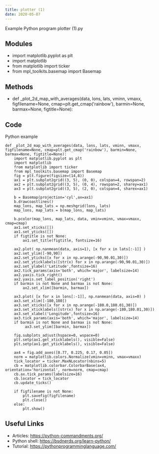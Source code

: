 ```yaml
---
title: plotter (1)
date: 2020-05-07
---
```

Example Python program plotter (1).py

## Modules

* import matplotlib.pyplot as plt
* import matplotlib
* from matplotlib import ticker
* from mpl_toolkits.basemap import Basemap

## Methods

* def _plot_2d_map_with_averages(data, lons, lats, vminn, vmaxx, figfilename=None, cmap=plt.get_cmap('rainbow'), barmin=None, barmax=None, figtitle=None):

## Code

Python example

    def _plot_2d_map_with_averages(data, lons, lats, vminn, vmaxx, figfilename=None, cmap=plt.get_cmap('rainbow'), barmin=None, barmax=None, figtitle=None):
        import matplotlib.pyplot as plt
        import matplotlib
        from matplotlib import ticker
        from mpl_toolkits.basemap import Basemap
        fig = plt.figure(figsize=(14,8))
        ax1 = plt.subplot2grid((3, 5), (0, 0), colspan=4, rowspan=2)
        ax2 = plt.subplot2grid((3, 5), (0, 4), rowspan=2, sharey=ax1)
        ax3 = plt.subplot2grid((3, 5), (2, 0), colspan=4, sharex=ax1)
    
        b = Basemap(projection='cyl',ax=ax1)
        b.drawcoastlines()
        map_lons, map_lats = np.meshgrid(lons, lats)
        map_lons, map_lats = b(map_lons, map_lats)
    
        b.pcolor(map_lons, map_lats, data, vmin=vminn, vmax=vmaxx, cmap=cmap)
        ax1.set_xticks([])
        ax1.set_yticks([])
        if figtitle is not None:
            ax1.set_title(figtitle, fontsize=16)
    
        ax2.plot( np.nanmean(data, axis=1), [x for x in lats[:-1]] )
        ax2.set_ylim([-90,90])
        ax2.set_yticks([x for x in np.arange(-90,90.01,30)])
        ax2.set_yticklabels([str(x) for x in np.arange(-90,90.01,30)])
        ax2.set_ylabel('Latitude',fontsize=16)
        ax2.tick_params(axis='both', which='major', labelsize=14)
        ax2.yaxis.tick_right()
        ax2.yaxis.set_label_position('right')
        if barmin is not None and barmax is not None:
            ax2.set_xlim([barmin, barmax])
    
        ax3.plot( [x for x in lons[:-1]], np.nanmean(data, axis=0) )
        ax3.set_xlim([-180,180])
        ax3.set_xticks([x for x in np.arange(-180.0,180.01,30)])
        ax3.set_xticklabels([str(x) for x in np.arange(-180,180.01,30)])
        ax3.set_xlabel('Longitude',fontsize=16)
        ax3.tick_params(axis='both', which='major', labelsize=14)
        if barmin is not None and barmax is not None:
             ax3.set_ylim([barmin, barmax])
    
        fig.subplots_adjust(hspace=0, wspace=0)
        plt.setp(ax1.get_xticklabels(), visible=False)
        plt.setp(ax1.get_yticklabels(), visible=False)
    
        ax4 = fig.add_axes([0.77, 0.225, 0.17, 0.05])
        norm = matplotlib.colors.Normalize(vmin=vminn, vmax=vmaxx)
        tick_locator = ticker.MaxNLocator(nbins=5)
        cb = matplotlib.colorbar.ColorbarBase(ax4, orientation='horizontal', norm=norm, cmap=cmap)
        cb.ax.tick_params(labelsize=16)
        cb.locator = tick_locator
        cb.update_ticks()
    
        if figfilename is not None:
            plt.savefig(figfilename)
            plt.close()
        else:
            plt.show()

## Useful Links

- Articles: https://python-commandments.org/
- Python shell: https://bsdnerds.org/learn-python/
- Tutorial: https://pythonprogramminglanguage.com/
